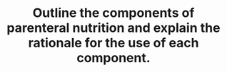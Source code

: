 ---
title: "Outline the components of parenteral nutrition and explain the rationale for the use of each component."
entityType: SAQ
exam: PEX
college: ANZCA
year: 2012
sitting: A
question: 14
passRate: 58
EC_expectedDomains:
- "Points required for a pass were:"
- "listing the components of parenteral nutrition – namely water, caloric requirements, glucose, lipids and amino-acids, electrolytes, vitamins and trace elements"
- "explanation of the physiological roles that these various components play"
EC_extraCredit:
- "Additional marks were given if the candidate could quantify the typical daily requirements, mention physiological and pathological states associated with increased requirements, the use of calorimetry, the role of insulin, and various other speciality topics - such as the role of glutamine."
EC_errorsCommon:
- "Common misconceptions were that lactate and protein (presumably plasma) are important components of parenteral nutrition, and that lipids are administered in the form of free fatty acids."
- "Many candidates wasted a lot of time describing the complications and various routes of administration of parenteral nutrition."
---
